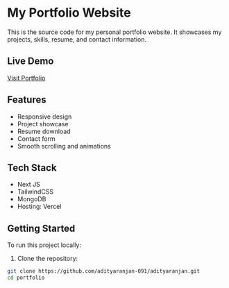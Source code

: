# My Portfolio Website

This is the source code for my personal portfolio website. It showcases my projects, skills, resume, and contact information.

## Live Demo

[Visit Portfolio](https://adityaranjan-gules.vercel.app/)

## Features

- Responsive design
- Project showcase
- Resume download
- Contact form
- Smooth scrolling and animations

## Tech Stack

- Next JS
- TailwindCSS
- MongoDB
- Hosting: Vercel

## Getting Started

To run this project locally:

1. Clone the repository:

```bash
git clone https://github.com/adityaranjan-091/adityaranjan.git
cd portfolio
